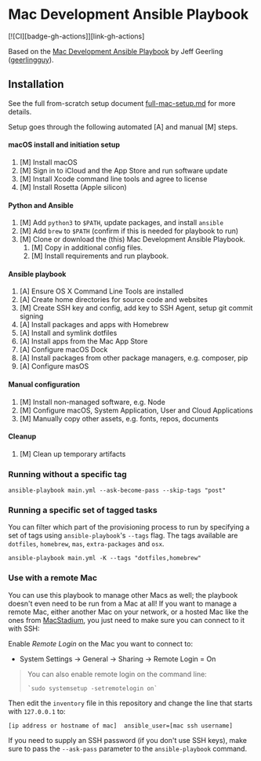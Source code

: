 # Mac Development Ansible Playbook

[![CI][badge-gh-actions]][link-gh-actions]

Based on the [Mac Development Ansible Playbook](https://github.com/geerlingguy/mac-dev-playbook) by Jeff Geerling ([geerlingguy](https://github.com/geerlingguy)).

## Installation

See the full from-scratch setup document [full-mac-setup.md](docs/full-mac-setup.md) for more details.

Setup goes through the following automated [A] and manual [M] steps.

#### macOS install and initiation setup
1. [M] Install macOS
1. [M] Sign in to iCloud and the App Store and run software update
1. [M] Install Xcode command line tools and agree to license
1. [M] Install Rosetta (Apple silicon)

#### Python and Ansible
1. [M] Add `python3` to `$PATH`, update packages, and install `ansible`
1. [M] Add `brew` to `$PATH` (confirm if this is needed for playbook to run)
1. [M] Clone or download the (this) Mac Development Ansible Playbook. 
   1. [M] Copy in additional config files.
   1. [M] Install requirements and run playbook.

#### Ansible playbook
1. [A] Ensure OS X Command Line Tools are installed
1. [A] Create home directories for source code and websites
1. [M] Create SSH key and config, add key to SSH Agent, setup git commit signing
2. [A] Install packages and apps with Homebrew
3. [A] Install and symlink dotfiles
4. [A] Install apps from the Mac App Store
5. [A] Configure macOS Dock
6. [A] Install packages from other package managers, e.g. composer, pip
7. [A] Configure masOS

#### Manual configuration
1. [M] Install non-managed software, e.g. Node
1. [M] Configure macOS, System Application, User and Cloud Applications
1. [M] Manually copy other assets, e.g. fonts, repos, documents

#### Cleanup
1. [M] Clean up temporary artifacts


### Running without a specific tag

    ansible-playbook main.yml --ask-become-pass --skip-tags "post"

### Running a specific set of tagged tasks

You can filter which part of the provisioning process to run by specifying a set of tags using `ansible-playbook`'s `--tags` flag. The tags available are `dotfiles`, `homebrew`, `mas`, `extra-packages` and `osx`.

    ansible-playbook main.yml -K --tags "dotfiles,homebrew"

### Use with a remote Mac

You can use this playbook to manage other Macs as well; the playbook doesn't even need to be run from a Mac at all! If you want to manage a remote Mac, either another Mac on your network, or a hosted Mac like the ones from [MacStadium](https://www.macstadium.com), you just need to make sure you can connect to it with SSH:

Enable _Remote Login_ on the Mac you want to connect to:
- System Settings -> General -> Sharing -> Remote Login = On

> You can also enable remote login on the command line:
>
>     `sudo systemsetup -setremotelogin on`

Then edit the `inventory` file in this repository and change the line that starts with `127.0.0.1` to:

```
[ip address or hostname of mac]  ansible_user=[mac ssh username]
```

If you need to supply an SSH password (if you don't use SSH keys), make sure to pass the `--ask-pass` parameter to the `ansible-playbook` command.
